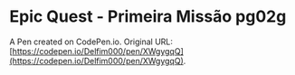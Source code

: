 # Epic Quest - Primeira Missão pg02g

A Pen created on CodePen.io. Original URL: [https://codepen.io/Delfim000/pen/XWgygqQ](https://codepen.io/Delfim000/pen/XWgygqQ).


